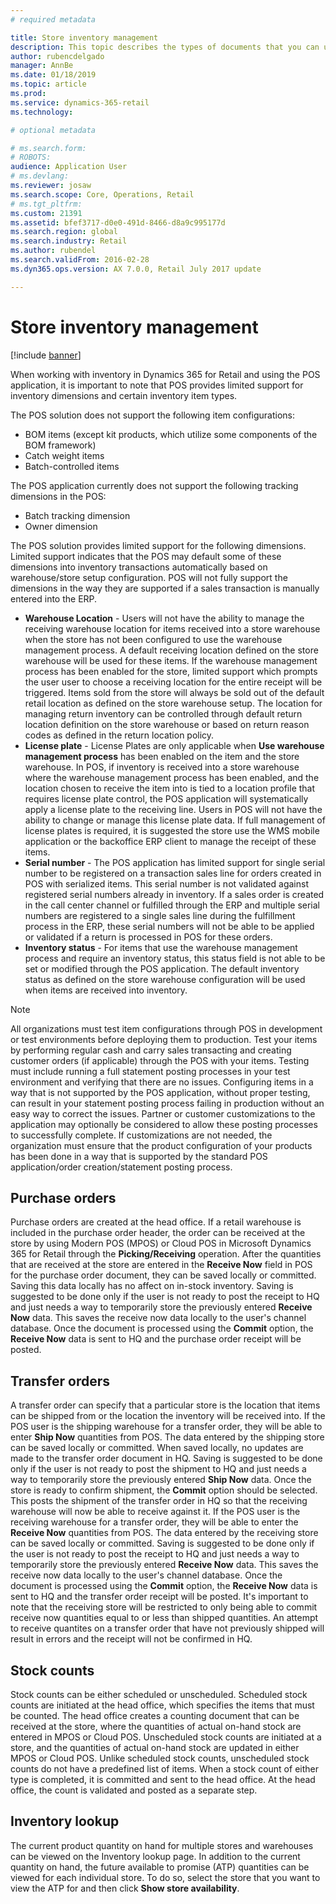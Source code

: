 ```yaml
---
# required metadata

title: Store inventory management
description: This topic describes the types of documents that you can use to manage inventory.
author: rubencdelgado
manager: AnnBe
ms.date: 01/18/2019
ms.topic: article
ms.prod: 
ms.service: dynamics-365-retail
ms.technology: 

# optional metadata

# ms.search.form: 
# ROBOTS: 
audience: Application User
# ms.devlang: 
ms.reviewer: josaw
ms.search.scope: Core, Operations, Retail
# ms.tgt_pltfrm: 
ms.custom: 21391
ms.assetid: bfef3717-d0e0-491d-8466-d8a9c995177d
ms.search.region: global
ms.search.industry: Retail
ms.author: rubendel
ms.search.validFrom: 2016-02-28
ms.dyn365.ops.version: AX 7.0.0, Retail July 2017 update

---
```


# Store inventory management

[!include [banner](includes/banner.md)]

When working with inventory in Dynamics 365 for Retail and using the POS application, it is important to note that POS provides limited support for inventory dimensions and certain inventory item types.  

The POS solution does not support the following item configurations:
- BOM items (except kit products, which utilize some components of the BOM framework)
- Catch weight items
- Batch-controlled items

The POS application currently does not support the following tracking dimensions in the POS:
- Batch tracking dimension
- Owner dimension

The POS solution provides limited support for the following dimensions. Limited support indicates that the POS may default some of these dimensions into inventory transactions automatically based on warehouse/store setup configuration. POS will not fully support the dimensions in the way they are supported if a sales transaction is manually entered into the ERP. 

- **Warehouse Location** - Users will not have the ability to manage the receiving warehouse location for items received into a store warehouse when the store has not been configured to use the warehouse management process.  A default receiving location defined on the store warehouse will be used for these items.  If the warehouse management process has been enabled for the store, limited support which prompts the user user to choose a receiving location for the entire receipt will be triggered.  Items sold from the store will always be sold out of the default retail location as defined on the store warehouse setup.   The location for managing return inventory can be controlled through default return location definition on the store warehouse or based on return reason codes as defined in the return location policy.
- **License plate** - License Plates are only applicable when **Use warehouse management process** has been enabled on the item and the store warehouse.  In POS, if inventory is received into a store warehouse where the warehouse management process has been enabled, and the location chosen to receive the item into is tied to a location profile that requires license plate control, the POS application will systematically apply a license plate to the receiving line.  Users in POS will not have the ability to change or manage this license plate data.   If full management of license plates is required, it is suggested the store use the WMS mobile application or the backoffice ERP client to manage the receipt of these items.
- **Serial number** - The POS application has limited support for single serial number to be registered on a transaction sales line for orders created in POS with serialized items.  This serial number is not validated against registered serial numbers already in inventory.  If a sales order is created in the call center channel or fulfilled through the ERP and multiple serial numbers are registered to a single sales line during the fulfillment process in the ERP, these serial numbers will not be able to be applied or validated if a return is processed in POS for these orders.
- **Inventory status** - For items that use the warehouse management process and require an inventory status, this status field is not able to be set or modified through the POS application.  The default inventory status as defined on the store warehouse configuration will be used when items are received into inventory.  

> [!NOTE]
> All organizations must test item configurations through POS in development or test environments before deploying them to production. Test your items by performing regular cash and carry sales transacting and creating customer orders (if applicable) through the POS with your items. Testing must include running a full statement posting processes in your test environment and verifying that there are no issues.
> Configuring items in a way that is not supported by the POS application, without proper testing, can result in your statement posting process failing in production without an easy way to correct the issues. Partner or customer customizations to the application may optionally be considered to allow these posting processes to successfully complete. If customizations are not needed, the organization must ensure that the product configuration of your products has been done in a way that is supported by the standard POS application/order creation/statement posting process.

## Purchase orders

Purchase orders are created at the head office. If a retail warehouse is included in the purchase order header, the order can be received at the store by using Modern POS (MPOS) or Cloud POS in Microsoft Dynamics 365 for Retail through the **Picking/Receiving** operation. After the quantities that are received at the store are entered in the **Receive Now** field in POS for the purchase order document, they can be saved locally or committed. Saving this data locally has no affect on in-stock inventory. Saving is suggested to be done only if the user is not ready to post the receipt to HQ and just needs a way to temporarily store the previously entered **Receive Now** data.  This saves the receive now data locally to the user's channel database.   Once the document is processed using the **Commit** option, the **Receive Now** data is sent to HQ and the purchase order receipt will be posted. 

## Transfer orders

A transfer order can specify that a particular store is the location that items can be shipped from or the location the inventory will be received into. If the POS user is the shipping warehouse for a transfer order, they will be able to enter **Ship Now** quantities from POS.  The data entered by the shipping store can be saved locally or committed.  When saved locally, no updates are made to the transfer order document in HQ.  Saving is suggested to be done only if the user is not ready to post the shipment to HQ and just needs a way to temporarily store the previously entered **Ship Now** data.  Once the store is ready to confirm shipment, the **Commit** option should be selected.  This posts the shipment of the transfer order in HQ so that the receiving warehouse will now be able to receive against it.   If the POS user is the receiving warehouse for a transfer order, they will be able to enter the **Receive Now** quantities from POS.  The data entered by the receiving store can be saved locally or committed.  Saving is suggested to be done only if the user is not ready to post the receipt to HQ and just needs a way to temporarily store the previously entered **Receive Now** data.  This saves the receive now data locally to the user's channel database.   Once the document is processed using the **Commit** option, the **Receive Now** data is sent to HQ and the transfer order receipt will be posted.  It's important to note that the receiving store will be restricted to only being able to commit receive now quantities equal to or less than shipped quantities.  An attempt to receive quantites on a transfer order that have not previously shipped will result in errors and the receipt will not be confirmed in HQ.

## Stock counts

Stock counts can be either scheduled or unscheduled. Scheduled stock counts are initiated at the head office, which specifies the items that must be counted. The head office creates a counting document that can be received at the store, where the quantities of actual on-hand stock are entered in MPOS or Cloud POS. Unscheduled stock counts are initiated at a store, and the quantities of actual on-hand stock are updated in either MPOS or Cloud POS. Unlike scheduled stock counts, unscheduled stock counts do not have a predefined list of items. When a stock count of either type is completed, it is committed and sent to the head office. At the head office, the count is validated and posted as a separate step.

## Inventory lookup

The current product quantity on hand for multiple stores and warehouses can be viewed on the Inventory lookup page. In addition to the current quantity on hand, the future available to promise (ATP) quantities can be viewed for each individual store. To do so, select the store that you want to view the ATP for and then click **Show store availability**.
